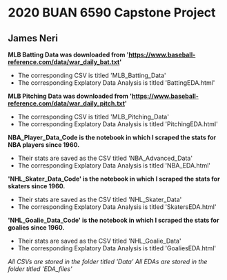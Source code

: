 # 2020 BUAN 6590 Capstone Project
## James Neri

**MLB Batting Data was downloaded from 'https://www.baseball-reference.com/data/war_daily_bat.txt'**
- The corresponding CSV is titled 'MLB_Batting_Data'
- The corresponding Explatory Data Analysis is titled 'BattingEDA.html'

**MLB Pitching Data was downloaded from 'https://www.baseball-reference.com/data/war_daily_pitch.txt'**
- The corresponding CSV is titled 'MLB_Pitching_Data'
- The corresponding Explatory Data Analysis is titled 'PitchingEDA.html'

**NBA_Player_Data_Code is the notebook in which I scraped the stats for NBA players since 1960.**
- Their stats are saved as the CSV titled 'NBA_Advanced_Data'
- The corresponding Explatory Data Analysis is titled 'NBA_EDA.html'

**'NHL_Skater_Data_Code' is the notebook in which I scraped the stats for skaters since 1960.**
- Their stats are saved as the CSV titled 'NHL_Skater_Data'
- The corresponding Explatory Data Analysis is titled 'SkatersEDA.html'

**'NHL_Goalie_Data_Code' is the notebook in which I scraped the stats for goalies since 1960.**
- Their stats are saved as the CSV titled 'NHL_Goalie_Data'
- The corresponding Explatory Data Analysis is titled 'GoaliesEDA.html'

_All CSVs are stored in the folder titled 'Data'_
_All EDAs are stored in the folder titled 'EDA_files'_
